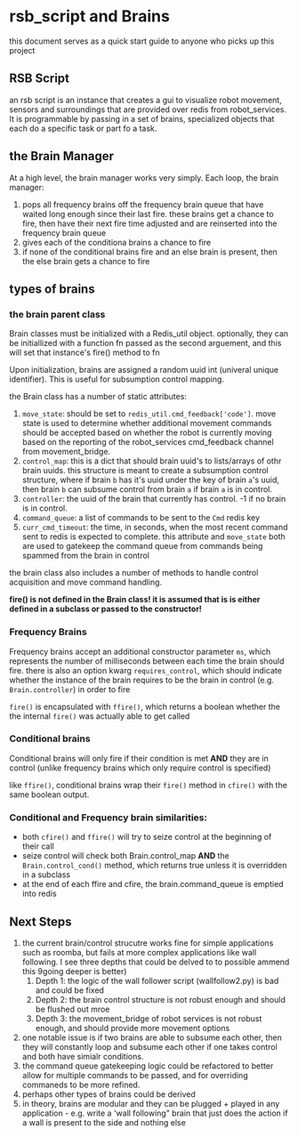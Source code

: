 # rsb_script and Brains

this document serves as a quick start guide to anyone who picks up this project

## RSB Script

an rsb script is an instance that creates a gui to visualize robot movement, sensors and surroundings that are provided over redis from robot_services. It is programmable by passing in a set of brains, specialized objects that each do a specific task or part fo a task. 

## the Brain Manager

At a high level, the brain manager works very simply. Each loop, the brain manager:

1. pops all frequency brains off the frequency brain queue that have waited long enough since their last fire. these brains get a chance to fire, then have their next fire time adjusted and are reinserted into the frequency brain queue
2. gives each of the conditiona brains a chance to fire
3. if none of the conditional brains fire and an else brain is present, then the else brain gets a chance to fire

## types of brains

### the brain parent class

Brain classes must be initialized with a Redis_util object. optionally, they can be initiallized with a function fn passed as the second arguement, and this will set that instance's fire() method to fn

Upon initialization, brains are assigned a random uuid int (univeral unique identifier). This is useful for subsumption control mapping. 

the Brain class has a number of static attributes:

1. `move_state`: should be set to `redis_util.cmd_feedback['code']`. move state is used to determine whether additional movement commands should be accepted based on whether the robot is currently moving based on the reporting of the robot_services cmd_feedback channel from movement_bridge. 
2. `control_map`: this is a dict that should brain uuid's to lists/arrays of othr brain uuids. this structure is meant to create a subsumption control structure, where if brain `b` has it's uuid under the key of brain `a`'s uuid, then brain `b` can subsume control from brain `a` if brain `a` is in control. 
3. `controller`: the uuid of the brain that currently has control. -1 if no brain is in control. 
4. `command_queue`: a list of commands to be sent to the `Cmd` redis key
5. `curr_cmd_timeout`: the time, in seconds, when the most recent command sent to redis is expected to complete. this attribute and `move_state` both are used to gatekeep the command queue from commands being spammed from the brain in control

the brain class also includes a number of methods to handle control acquisition and move command handling. 

**fire() is not defined in the Brain class! it is assumed that is is either defined in a subclass or passed to the constructor!**

### Frequency Brains

Frequency brains accept an additional constructor parameter `ms`, which represents the number of milliseconds between each time the brain should fire. there is also an option kwarg `requires_control`, which should indicate whether the instance of the brain requires to be the brain in control (e.g. `Brain.controller`) in order to fire

`fire()` is encapsulated with `ffire()`, which returns a boolean whether the the internal `fire()` was actually able to get called

### Conditional brains

Conditional brains will only fire if their condition is met **AND** they are in control (unlike frequency brains which only require control is specified)

like `ffire()`, conditional brains wrap their `fire()` method in `cfire()` with the same boolean output.

### Conditional and Frequency brain similarities:

* both `cfire()` and `ffire()` will try to seize control at the beginning of their call
* seize control will check both Brain.control_map **AND** the `Brain.control_cond()` method, which returns true unless it is overridden in a subclass
* at the end of each ffire and cfire, the brain.command_queue is emptied into redis

## Next Steps

1. the current brain/control strucutre works fine for simple applications such as roomba, but fails at more complex applications like wall following. I see three depths that could be delved to to possible ammend this 9going deeper is better)
    1. Depth 1: the logic of the wall follower script (wallfollow2.py) is bad and could be fixed
    2. Depth 2: the brain control structure is not robust enough and should be flushed out mroe
    3. Depth 3: the movement_bridge of robot services is not robust enough, and should provide more movement options
2. one notable issue is if two brains are able to subsume each other, then they will constantly loop and subsume each other if one takes control and both have simialr conditions. 
3. the command queue gatekeeping logic could be refactored to better allow for multiple commands to be passed, and for overriding commaneds to be more refined. 
4. perhaps other types of brains could be derived
5. in theory, brains are modular and they can be plugged + played in any application - e.g. write a 'wall following" brain that just does the action if a wall is present to the side and nothing else

